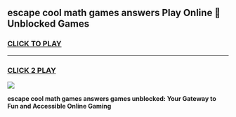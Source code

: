 
## escape cool math games answers Play Online 👋 Unblocked Games
<h3>
<a href="https://news.freeplayer.one?title=escape_cool_math_games_answers&ref=17CMG">CLICK TO PLAY</a></h3>
<hr>

<h3>
<a href="https://news.freeplayer.one?title=escape_cool_math_games_answers&ref=17CMG">CLICK 2 PLAY</a>
  
</h3>

<a href="https://news.freeplayer.one?title=escape_cool_math_games_answers&ref=17CMG/"><img src="https://clearcache.store/games.png"></a>


**escape cool math games answers games unblocked: Your Gateway to Fun and Accessible Online Gaming**
